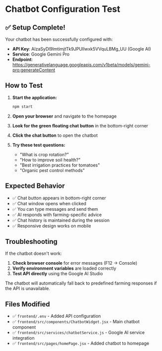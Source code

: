 # Chatbot Configuration Test

## ✅ Setup Complete!

Your chatbot has been successfully configured with:

- **API Key**: AIzaSyDl9lmtimjtTk9JPUlIwxk5VVquLBMg_UU (Google AI)
- **Service**: Google Gemini Pro
- **Endpoint**: https://generativelanguage.googleapis.com/v1beta/models/gemini-pro:generateContent

## How to Test

1. **Start the application:**
   ```bash
   npm start
   ```

2. **Open your browser** and navigate to the homepage

3. **Look for the green floating chat button** in the bottom-right corner

4. **Click the chat button** to open the chatbot

5. **Try these test questions:**
   - "What is crop rotation?"
   - "How to improve soil health?"
   - "Best irrigation practices for tomatoes"
   - "Organic pest control methods"

## Expected Behavior

- ✅ Chat button appears in bottom-right corner
- ✅ Chat window opens when clicked
- ✅ You can type messages and send them
- ✅ AI responds with farming-specific advice
- ✅ Chat history is maintained during the session
- ✅ Responsive design works on mobile

## Troubleshooting

If the chatbot doesn't work:

1. **Check browser console** for error messages (F12 → Console)
2. **Verify environment variables** are loaded correctly
3. **Test API directly** using the Google AI Studio

The chatbot will automatically fall back to predefined farming responses if the API is unavailable.

## Files Modified

- ✅ `frontend/.env` - Added API configuration
- ✅ `frontend/src/components/ChatbotWidget.jsx` - Main chatbot component
- ✅ `frontend/src/services/chatbotService.js` - Google AI service integration  
- ✅ `frontend/src/pages/homePage.jsx` - Added chatbot to homepage
